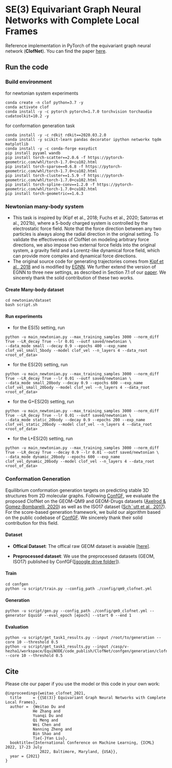 # SE(3) Equivariant Graph Neural Networks with Complete Local Frames

Reference implementation in PyTorch of the equivariant graph neural network (**ClofNet**). You can find the paper [here](https://arxiv.org/abs/2110.14811). 

## Run the code

### Build environment
for newtonian system experiments
```   
conda create -n clof python=3.7 -y
conda activate clof
conda install -y -c pytorch pytorch=1.7.0 torchvision torchaudio cudatoolkit=10.2 -y
```
for conformation generation task
```
conda install -y -c rdkit rdkit==2020.03.2.0
conda install -y scikit-learn pandas decorator ipython networkx tqdm matplotlib
conda install -y -c conda-forge easydict
pip install pyyaml wandb
pip install torch-scatter==2.0.6 -f https://pytorch-geometric.com/whl/torch-1.7.0+cu102.html
pip install torch-sparse==0.6.8 -f https://pytorch-geometric.com/whl/torch-1.7.0+cu102.html
pip install torch-cluster==1.5.9 -f https://pytorch-geometric.com/whl/torch-1.7.0+cu102.html
pip install torch-spline-conv==1.2.0 -f https://pytorch-geometric.com/whl/torch-1.7.0+cu102.html
pip install torch-geometric==1.6.3
```

### Newtonian many-body system

* This task is inspired by (Kipf et al., 2018; Fuchs et al., 2020; Satorras et al., 2021b), where a 5-body charged system is controlled by the electrostatic force field. Note that the force direction between any two particles is always along the radial direction in the original setting. To validate the effectiveness of ClofNet on modeling arbitrary force directions, we also impose two external force fields into the original system, a gravity field and a Lorentz-like dynamical force field, which can provide more complex and dynamical force directions.
* The original source code for generating trajectories comes from [Kipf et al., 2018](https://github.com/ethanfetaya/NRI) and is modified by [EGNN](https://github.com/vgsatorras/egnn). We further extend the version of EGNN to three new settings, as described in Section 7.1 of our [paper](https://arxiv.org/abs/2110.14811). We sincerely thank the solid contribution of these two works. 

#### Create Many-body dataset
```
cd newtonian/dataset
bash script.sh
```

#### Run experiments
* for the ES(5) setting, run
```
python -u main_newtonian.py --max_training_samples 3000 --norm_diff True --LR_decay True --lr 0.01 --outf saved/newtonian \
--data_mode small --decay 0.9 --epochs 400 --exp_name clof_vel_small_5body --model clof_vel --n_layers 4 --data_root <root_of_data>
```
* for the ES(20) setting, run
```
python -u main_newtonian.py --max_training_samples 3000 --norm_diff True --LR_decay True --lr 0.01 --outf saved/newtonian \
--data_mode small_20body --decay 0.9 --epochs 600 --exp_name clof_vel_small_20body --model clof_vel --n_layers 4 --data_root <root_of_data>
```
* for the G+ES(20) setting, run
```
python -u main_newtonian.py --max_training_samples 3000 --norm_diff True --LR_decay True --lr 0.01 --outf saved/newtonian \
--data_mode static_20body --decay 0.9 --epochs 200 --exp_name clof_vel_static_20body --model clof_vel --n_layers 4 --data_root <root_of_data>
```
* for the L+ES(20) setting, run
```
python -u main_newtonian.py --max_training_samples 3000 --norm_diff True --LR_decay True --decay 0.9 --lr 0.01 --outf saved/newtonian \
--data_mode dynamic_20body --epochs 600 --exp_name clof_vel_dynamic_20body --model clof_vel --n_layers 4 --data_root <root_of_data>
```

### Conformation Generation
Equilibrium conformation generation targets on predicting stable 3D structures from 2D molecular graphs. Following [ConfGF](https://arxiv.org/abs/2105.03902), we evaluate the proposed ClofNet on the GEOM-QM9 and GEOM-Drugs datasets ([Axelrod & Gomez-Bombarelli, 2020](https://arxiv.org/abs/2006.05531)) as well as the ISO17 dataset ([Sch¨utt et al., 2017](https://proceedings.neurips.cc/paper/2017/hash/303ed4c69846ab36c2904d3ba8573050-Abstract.html)). For the score-based generation framework, we build our algorithm based on the public codebase of [ConfGF](https://github.com/DeepGraphLearning/ConfGF). We sincerely thank their solid contribution for this field.

#### Dataset 
* **Offical Dataset**: The offical raw GEOM dataset is avaiable [[here]](https://dataverse.harvard.edu/dataset.xhtml?persistentId=doi:10.7910/DVN/JNGTDF).

* **Preprocessed dataset**: We use the preprocessed datasets (GEOM, ISO17) published by ConfGF([[google drive folder]](https://drive.google.com/drive/folders/10dWaj5lyMY0VY4Zl0zDPCa69cuQUGb-6?usp=sharing)).

#### Train
```
cd confgen
python -u script/train.py --config_path ./config/qm9_clofnet.yml
```
#### Generation
```
python -u script/gen.py --config_path ./config/qm9_clofnet.yml --generator EquiGF --eval_epoch [epoch] --start 0 --end 1
```
#### Evaluation
```
python -u script/get_task1_results.py --input /root/to/generation --core 10 --threshold 0.5
python -u script/get_task1_results.py --input /casp/v-hezha1/workspace/EquiNODE/code_publish/ClofNet/confgen/generation/clofnet4qm9/EquiGF_s0e1epoch398min_sig0.000repeat2.pkl --core 10 --threshold 0.5
```
## Cite
Please cite our paper if you use the model or this code in your own work:
```
@inproceedings{weitao_clofnet_2021,
  title     = {{SE(3)} Equivariant Graph Neural Networks with Complete Local Frames},
  author =  {Weitao Du and
            He Zhang and
            Yuanqi Du and
            Qi Meng and
            Wei Chen and
            Nanning Zheng and
            Bin Shao and
            Tie{-}Yan Liu},
  booktitle={International Conference on Machine Learning, {ICML} 2022, 17-23 July
               2022, Baltimore, Maryland, {USA}},
  year = {2021}
}
```